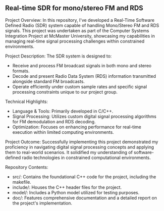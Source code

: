 ## Real-time SDR for mono/stereo FM and RDS

Project Overview:
In this repository, I've developed a Real-Time Software Defined Radio (SDR) system capable of handling Mono/Stereo FM and RDS signals. This project was undertaken as part of the Computer Systems Integration Project at McMaster University, showcasing my capabilities in managing real-time signal processing challenges within constrained environments.

Project Description:
The SDR system is designed to:
- Receive and process FM broadcast signals in both mono and stereo formats.
- Decode and present Radio Data System (RDS) information transmitted alongside standard FM broadcasts.
- Operate efficiently under custom sample rates and specific signal processing constraints unique to our project group.

Technical Highlights:
- Language & Tools: Primarily developed in C/C++.
- Signal Processing: Utilizes custom digital signal processing algorithms for FM demodulation and RDS decoding.
- Optimization: Focuses on enhancing performance for real-time execution within limited computing environments.

Project Outcome:
Successfully implementing this project demonstrated my proficiency in navigating digital signal processing concepts and applying them to real-world scenarios. It solidified my understanding of software-defined radio technologies in constrained computational environments.

Repository Contents:
- src/: Contains the foundational C++ code for the project, including the makefile.
- include/: Houses the C++ header files for the project.
- model/: Includes a Python model utilized for testing purposes.
- doc/: Features comprehensive documentation and a detailed report on the project's implementation.
